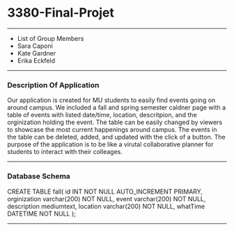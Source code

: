 # 3380-Final-Projet
---
* List of Group Members
* Sara Caponi
* Kate Gardner
* Erika Eckfeld
---
### Description Of Application

Our application is created for MU students to easily find events going on around campus. We included a fall and spring semester caldner page with a table of events with listed date/time, location, descritpion, and the orginization holding the event. The table can be easily changed by viewers to showcase the most current happenings around campus. The events in the table can be deleted, added, and updated with the click of a button. The purpose of the application is to be like a virutal collaborative planner for students to interact with their colleages. 

---
### Database Schema

CREATE TABLE fall(
id INT NOT NULL AUTO_INCREMENT PRIMARY,
orginization varchar(200) NOT NULL,
event varchar(200) NOT NULL,
description mediumtext,
location varchar(200) NOT NULL,
whatTime DATETIME NOT NULL
);

---

